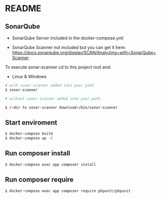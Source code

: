 README
===
## SonarQube

* SonarQube Server included in the docker-compose.yml

* SonarQube Scanner not included but you can get it here: https://docs.sonarqube.org/display/SCAN/Analyzing+with+SonarQube+Scanner

To execute sonar-scanner cd to this project root and:

* Linux & Windows

```bash 
# with sonar-scanner added into your path
$ sonar-scanner

# without sonar-scanner added into your path

$ /<dir to sonar-scanner download>/bin/sonar-scanner
```

## Start enviroment
```bash
$ docker-compose build
$ docker-compose up -d
```

## Run composer install
```bash
$ docker-compose exec app composer install
```

## Run composer require
```bash
$ docker-compose exec app composer require phpunit/phpunit
```